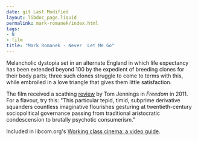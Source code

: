 ```yaml
---
date: git Last Modified
layout: libdoc_page.liquid
permalink: mark-romanek/index.html
tags:
- N
- film
title: "Mark Romanek - Never  Let Me Go"
---
```


Melancholic dystopia set in an alternate England in which life expectancy has  been extended beyond 100 by the expedient of breeding clones for their body  parts; three such clones struggle to come to terms with this, while embroiled in  a love triangle that gives them little satisfaction.

The film received a scathing <a href="https://libcom.org/article/never-let-me-go-directed-mark-romanek">review</a> by Tom Jennings in <em>Freedom</em> in 2011. For a flavour, try this: "This particular tepid, timid, subprime derivative squanders countless imaginative flourishes gesturing at twentieth-century sociopolitical governance passing from traditional aristocratic condescension to brutally psychotic consumerism."

Included in libcom.org's <a href="https://libcom.org/library/working-class-cinema-video-guide">Working  class cinema: a video guide</a>.